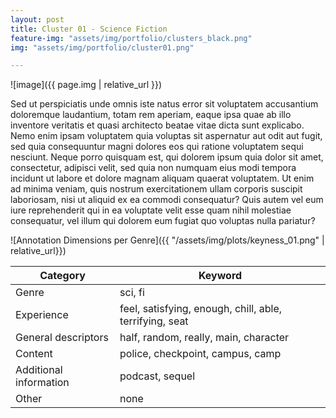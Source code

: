 ```yaml
---
layout: post
title: Cluster 01 - Science Fiction
feature-img: "assets/img/portfolio/clusters_black.png"
img: "assets/img/portfolio/cluster01.png"

---
```


![image]({{ page.img | relative_url }})

Sed ut perspiciatis unde omnis iste natus error sit voluptatem accusantium doloremque laudantium, totam rem aperiam,
eaque ipsa quae ab illo inventore veritatis et quasi architecto beatae vitae dicta sunt explicabo.
Nemo enim ipsam voluptatem <a>quia voluptas sit aspernatur</a> aut odit aut fugit,
sed quia consequuntur magni dolores eos qui ratione voluptatem sequi nesciunt.
Neque porro quisquam est, qui dolorem ipsum quia dolor sit amet, consectetur,
adipisci velit, sed quia non numquam eius <a>modi tempora incidunt</a> ut labore et dolore magnam aliquam quaerat voluptatem.
Ut enim ad minima veniam, quis nostrum exercitationem ullam corporis suscipit laboriosam, nisi ut aliquid ex ea commodi consequatur?
Quis autem vel eum iure reprehenderit qui in ea voluptate velit esse quam nihil molestiae consequatur,
vel illum qui dolorem eum fugiat quo voluptas nulla pariatur?


![Annotation Dimensions per Genre]({{ "/assets/img/plots/keyness_01.png" | relative_url}})


| Category               | Keyword                                                 |
|------------------------|---------------------------------------------------------|
| Genre                  | sci, fi                                                 |
| Experience             | feel, satisfying, enough, chill, able, terrifying, seat |
| General descriptors    | half, random, really, main, character                   |
| Content                | police, checkpoint, campus, camp                        |
| Additional information | podcast, sequel                                         |
| Other                  | none                                                    |
